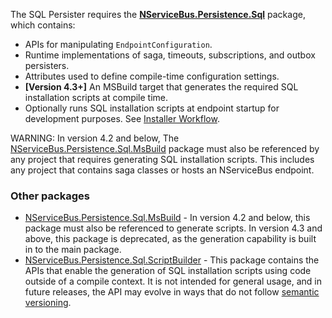 The SQL Persister requires the [**NServiceBus.Persistence.Sql**](https://www.nuget.org/packages/NServiceBus.Persistence.Sql) package, which contains:

 * APIs for manipulating `EndpointConfiguration`.
 * Runtime implementations of saga, timeouts, subscriptions, and outbox persisters.
 * Attributes used to define compile-time configuration settings.
 * **[Version 4.3+]** An MSBuild target that generates the required SQL installation scripts at compile time.
 * Optionally runs SQL installation scripts at endpoint startup for development purposes. See [Installer Workflow](installer-workflow.md).

WARNING: In version 4.2 and below, The [NServiceBus.Persistence.Sql.MsBuild](https://www.nuget.org/packages/NServiceBus.Persistence.Sql.MsBuild) package must also be referenced by any project that requires generating SQL installation scripts. This includes any project that contains saga classes or hosts an NServiceBus endpoint.

### Other packages

* [NServiceBus.Persistence.Sql.MsBuild](https://www.nuget.org/packages/NServiceBus.Persistence.Sql.MsBuild) - In version 4.2 and below, this package must also be referenced to generate scripts. In version 4.3 and above, this package is deprecated, as the generation capability is built in to the main package.
* [NServiceBus.Persistence.Sql.ScriptBuilder](https://www.nuget.org/packages/NServiceBus.Persistence.Sql.ScriptBuilder) - This package contains the APIs that enable the generation of SQL installation scripts using code outside of a compile context. It is not intended for general usage, and in future releases, the API may evolve in ways that do not follow [semantic versioning](/nservicebus/upgrades/release-policy.md#semantic-versioning).
